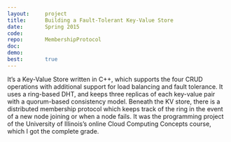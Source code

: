 ```yaml
---
layout:     project
title:      Building a Fault-Tolerant Key-Value Store
date:       Spring 2015
code:
repo:       MembershipProtocol
doc:
demo:
best:       true
---
```


It’s a Key-Value Store written in C++, which supports the four CRUD operations with additional support
for load balancing and fault tolerance.
It uses a ring-based DHT, and keeps three replicas of each key-value pair with a quorum-based consistency model.
Beneath the KV store, there is a distributed membership protocol which keeps track of the ring in the event of
a new node joining or when a node fails.
It was the programming project of the University of Illinois’s online Cloud Computing Concepts course, which I got the complete grade.
